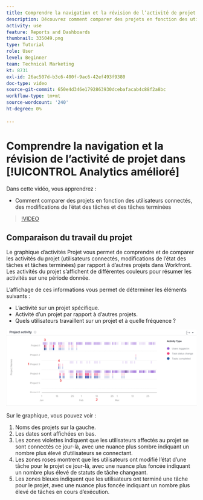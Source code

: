 ```yaml
---
title: Comprendre la navigation et la révision de l’activité de projet dans [!UICONTROL Analytics amélioré]
description: Découvrez comment comparer des projets en fonction des utilisateurs connectés, des modifications d’état des tâches et des tâches terminées dans Workfront.
activity: use
feature: Reports and Dashboards
thumbnail: 335049.png
type: Tutorial
role: User
level: Beginner
team: Technical Marketing
kt: 8731
exl-id: 26ac507d-b3c6-400f-9ac6-42ef493f9380
doc-type: video
source-git-commit: 650e4d346e1792863930dcebafacab4c88f2a8bc
workflow-type: tm+mt
source-wordcount: '240'
ht-degree: 0%

---
```


# Comprendre la navigation et la révision de l’activité de projet dans [!UICONTROL Analytics amélioré]

Dans cette vidéo, vous apprendrez :

* Comment comparer des projets en fonction des utilisateurs connectés, des modifications de l’état des tâches et des tâches terminées

>[!VIDEO](https://video.tv.adobe.com/v/335049/?quality=12&learn=on)

## Comparaison du travail du projet

Le graphique d’activités Projet vous permet de comprendre et de comparer les activités du projet (utilisateurs connectés, modifications de l’état des tâches et tâches terminées) par rapport à d’autres projets dans Workfront. Les activités du projet s’affichent de différentes couleurs pour résumer les activités sur une période donnée.

L’affichage de ces informations vous permet de déterminer les éléments suivants :

* L’activité sur un projet spécifique.
* Activité d’un projet par rapport à d’autres projets.
* Quels utilisateurs travaillent sur un projet et à quelle fréquence ?

![Une image montrant l’activité du projet avec des chiffres sur les zones décrites dans les puces ci-dessous](assets/section-2-5.png)

Sur le graphique, vous pouvez voir :

1. Noms des projets sur la gauche.
1. Les dates sont affichées en bas.
1. Les zones violettes indiquent que les utilisateurs affectés au projet se sont connectés ce jour-là, avec une nuance plus sombre indiquant un nombre plus élevé d’utilisateurs se connectant.
1. Les zones roses montrent que les utilisateurs ont modifié l’état d’une tâche pour le projet ce jour-là, avec une nuance plus foncée indiquant un nombre plus élevé de statuts de tâche changeant.
1. Les zones bleues indiquent que les utilisateurs ont terminé une tâche pour le projet, avec une nuance plus foncée indiquant un nombre plus élevé de tâches en cours d’exécution.
